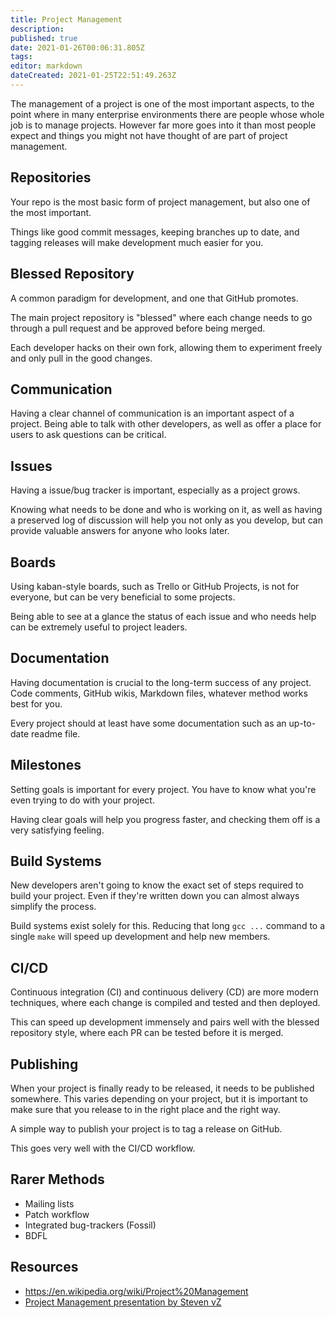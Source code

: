 ```yaml
---
title: Project Management
description: 
published: true
date: 2021-01-26T00:06:31.805Z
tags: 
editor: markdown
dateCreated: 2021-01-25T22:51:49.263Z
---
```


The management of a project is one of the most important aspects, to the
point where in many enterprise environments there are people whose whole
job is to manage projects. However far more goes into it than most
people expect and things you might not have thought of are part of
project management.

## Repositories

Your repo is the most basic form of project management, but also one of the most important.

Things like good commit messages, keeping branches up to date, and tagging releases will make development much easier for you.

## Blessed Repository

A common paradigm for development, and one that GitHub promotes.

The main project repository is \"blessed\" where each change needs to go through a pull request and be approved before being merged.

Each developer hacks on their own fork, allowing them to experiment freely and only pull in the good changes.

## Communication

Having a clear channel of communication is an important aspect of a project. Being able to talk with other developers, as well as offer a place for users to ask questions can be critical.

## Issues

Having a issue/bug tracker is important, especially as a project grows.

Knowing what needs to be done and who is working on it, as well as having a preserved log of discussion will help you not only as you develop, but can provide valuable answers for anyone who looks later.

## Boards

Using kaban-style boards, such as Trello or GitHub Projects, is not for everyone, but can be very beneficial to some projects.

Being able to see at a glance the status of each issue and who needs help can be extremely useful to project leaders.

## Documentation

Having documentation is crucial to the long-term success of any project. Code comments, GitHub wikis, Markdown files, whatever method works best for you.

Every project should at least have some documentation such as an up-to-date readme file.

## Milestones

Setting goals is important for every project. You have to know what you're even trying to do with your project.

Having clear goals will help you progress faster, and checking them off is a very satisfying feeling.

## Build Systems

New developers aren\'t going to know the exact set of steps required to build your project. Even if they\'re written down you can almost always simplify the process.

Build systems exist solely for this. Reducing that long `gcc ...` command to a single `make` will speed up development and help new members.

## CI/CD

Continuous integration (CI) and continuous delivery (CD) are more modern techniques, where each change is compiled and tested and then deployed.

This can speed up development immensely and pairs well with the blessed repository style, where each PR can be tested before it is merged.

## Publishing

When your project is finally ready to be released, it needs to be published somewhere. This varies depending on your project, but it is important to make sure that you release to in the right place and the right way.

A simple way to publish your project is to tag a release on GitHub.

This goes very well with the CI/CD workflow.

## Rarer Methods

-   Mailing lists
-   Patch workflow
-   Integrated bug-trackers (Fossil)
-   BDFL

## Resources

- <https://en.wikipedia.org/wiki/Project%20Management>
- [Project Management presentation by Steven vZ](https://gist.github.com/rushsteve1/d160cf1f629650bfe0605326d2b5458c)
